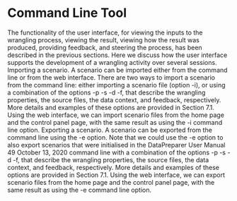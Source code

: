# Command Line Tool
The functionality of the user interface, for viewing the inputs to the wrangling process, viewing
the result, viewing how the result was produced, providing feedback, and steering the process,
has been described in the previous sections. Here we discuss how the user interface supports
the development of a wrangling activity over several sessions.
Importing a scenario. A scenario can be imported either from the command line or from
the web interface. There are two ways to import a scenario from the command line: either
importing a scenario file (option -i), or using a combination of the options -p -s -d -f, that describe
the wrangling properties, the source files, the data context, and feedback, respectively. More
details and examples of these options are provided in Section 7.1. Using the web interface, we
can import scenario files from the home page and the control panel page, with the same result
as using the -i command line option.
Exporting a scenario. A scenario can be exported from the command line using the -e option. Note that we could use the -e option to also export scenarios that were initialised in the
DataPreparer User Manual 49
October 13, 2020
command line with a combination of the options -p -s -d -f, that describe the wrangling properties, the source files, the data context, and feedback, respectively. More details and examples
of these options are provided in Section 7.1. Using the web interface, we can export scenario
files from the home page and the control panel page, with the same result as using the -e command line option.